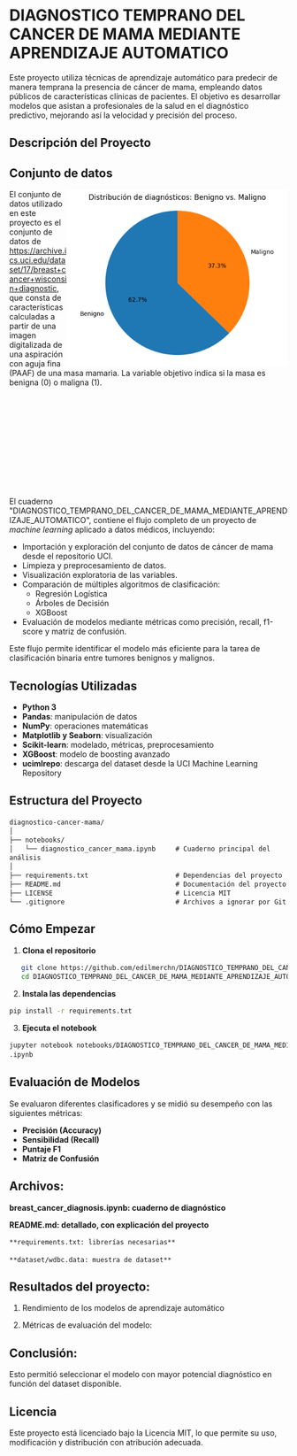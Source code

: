# DIAGNOSTICO TEMPRANO DEL CANCER DE MAMA MEDIANTE APRENDIZAJE AUTOMATICO

Este proyecto utiliza técnicas de aprendizaje automático para predecir de manera temprana la presencia de cáncer de mama, empleando datos públicos de características clínicas de pacientes. El objetivo es desarrollar modelos que asistan a profesionales de la salud en el diagnóstico predictivo, mejorando así la velocidad y precisión del proceso.

## Descripción del Proyecto
## Conjunto de datos
</head>
<body>

<img src="img/1.png" width="400" align="right"/>

El conjunto de datos utilizado en este proyecto es el conjunto de datos de https://archive.ics.uci.edu/dataset/17/breast+cancer+wisconsin+diagnostic, que consta de características calculadas a partir de una imagen digitalizada de una aspiración con aguja fina (PAAF) de una masa mamaria. La variable objetivo indica si la masa es benigna (0) o maligna (1).

<br><br><br><br><br><br><br><br><br><br>

El cuaderno "DIAGNOSTICO_TEMPRANO_DEL_CANCER_DE_MAMA_MEDIANTE_APRENDIZAJE_AUTOMATICO", contiene el flujo completo de un proyecto de *machine learning* aplicado a datos médicos, incluyendo:

- Importación y exploración del conjunto de datos de cáncer de mama desde el repositorio UCI.
- Limpieza y preprocesamiento de datos.
- Visualización exploratoria de las variables.
- Comparación de múltiples algoritmos de clasificación:
  - Regresión Logística
  - Árboles de Decisión
  - XGBoost
- Evaluación de modelos mediante métricas como precisión, recall, f1-score y matriz de confusión.

Este flujo permite identificar el modelo más eficiente para la tarea de clasificación binaria entre tumores benignos y malignos.

## Tecnologías Utilizadas

- **Python 3**
- **Pandas**: manipulación de datos
- **NumPy**: operaciones matemáticas
- **Matplotlib y Seaborn**: visualización
- **Scikit-learn**: modelado, métricas, preprocesamiento
- **XGBoost**: modelo de boosting avanzado
- **ucimlrepo**: descarga del dataset desde la UCI Machine Learning Repository

## Estructura del Proyecto

```
diagnostico-cancer-mama/
│
├── notebooks/
│   └── diagnostico_cancer_mama.ipynb     # Cuaderno principal del análisis
│
├── requirements.txt                      # Dependencias del proyecto
├── README.md                             # Documentación del proyecto
├── LICENSE                               # Licencia MIT
└── .gitignore                            # Archivos a ignorar por Git
```

## Cómo Empezar

1. **Clona el repositorio**
```bash
   git clone https://github.com/edilmerchn/DIAGNOSTICO_TEMPRANO_DEL_CANCER_DE_MAMA_MEDIANTE_APRENDIZAJE_AUTOMATICO
   cd DIAGNOSTICO_TEMPRANO_DEL_CANCER_DE_MAMA_MEDIANTE_APRENDIZAJE_AUTOMATICO
```

2. **Instala las dependencias**
```bash
pip install -r requirements.txt
```

3. **Ejecuta el notebook**
```bash
jupyter notebook notebooks/DIAGNOSTICO_TEMPRANO_DEL_CANCER_DE_MAMA_MEDIANTE_APRENDIZAJE_AUTOMATICO
.ipynb
```

## Evaluación de Modelos

Se evaluaron diferentes clasificadores y se midió su desempeño con las siguientes métricas:

- **Precisión (Accuracy)**
- **Sensibilidad (Recall)**
- **Puntaje F1**
- **Matriz de Confusión**

## Archivos:

   **breast_cancer_diagnosis.ipynb: cuaderno de diagnóstico**

   **README.md: detallado, con explicación del proyecto**

    **requirements.txt: librerías necesarias**

    **dataset/wdbc.data: muestra de dataset**

## Resultados del proyecto:
  1. Rendimiento de los modelos de aprendizaje automático



  2. Métricas de evaluación del modelo:


## Conclusión:

Esto permitió seleccionar el modelo con mayor potencial diagnóstico en función del dataset disponible.

## Licencia

Este proyecto está licenciado bajo la Licencia MIT, lo que permite su uso, modificación y distribución con atribución adecuada.
